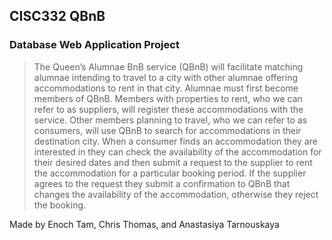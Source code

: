## CISC332 QBnB

### Database Web Application Project

> The Queen’s Alumnae BnB service (QBnB) will facilitate matching alumnae intending to travel to a city with other alumnae offering accommodations to rent in that city. Alumnae must first become members of QBnB. Members with properties to rent, who we can refer to as suppliers, will register these accommodations with the service. Other members planning to travel, who we can refer to as consumers, will use QBnB to search for accommodations in their destination city. When a consumer finds an accommodation they are interested in they can check the availability of the accommodation for their desired dates and then submit a request to the supplier to rent the accommodation for a particular booking period. If the supplier agrees to the request they submit a confirmation to QBnB that changes the availability of the accommodation, otherwise they reject the booking.

Made by Enoch Tam, Chris Thomas, and Anastasiya Tarnouskaya